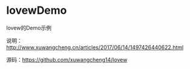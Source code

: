 # lovewDemo
lovew的Demo示例

说明：http://www.xuwangcheng.cn/articles/2017/06/14/1497426440622.html

源码：https://github.com/xuwangcheng14/lovew
